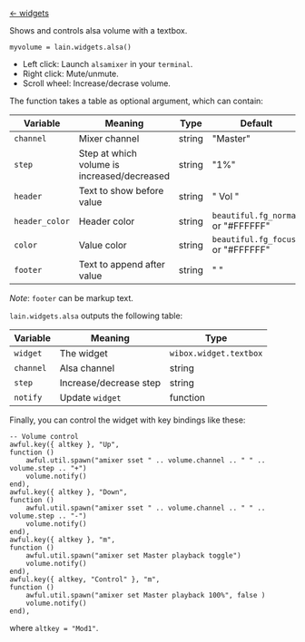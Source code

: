 [<- widgets](https://github.com/copycat-killer/lain/wiki/Widgets)

Shows and controls alsa volume with a textbox.

	myvolume = lain.widgets.alsa()

* Left click: Launch `alsamixer` in your `terminal`.
* Right click: Mute/unmute.
* Scroll wheel: Increase/decrase volume.

The function takes a table as optional argument, which can contain:

Variable | Meaning | Type | Default
--- | --- | --- | ---
`channel` | Mixer channel | string | "Master" 
`step` | Step at which volume is increased/decreased | string | "1%"
`header` | Text to show before value | string | " Vol "
`header_color` | Header color | string | `beautiful.fg_normal` or "#FFFFFF"
`color` | Value color | string | `beautiful.fg_focus` or "#FFFFFF"
`footer` | Text to append after value | string | " "

*Note*: `footer` can be markup text.

`lain.widgets.alsa` outputs the following table:

Variable | Meaning | Type
--- | --- | --- 
`widget` | The widget | `wibox.widget.textbox`
`channel` | Alsa channel | string
`step` | Increase/decrease step | string
`notify` | Update `widget` | function

Finally, you can control the widget with key bindings like these:

    -- Volume control
    awful.key({ altkey }, "Up",
    function ()
        awful.util.spawn("amixer sset " .. volume.channel .. " " .. volume.step .. "+")
        volume.notify()
    end),
    awful.key({ altkey }, "Down",
    function ()
        awful.util.spawn("amixer sset " .. volume.channel .. " " .. volume.step .. "-")
        volume.notify()
    end),
    awful.key({ altkey }, "m",
    function ()
        awful.util.spawn("amixer set Master playback toggle")
        volume.notify()
    end),
    awful.key({ altkey, "Control" }, "m", 
    function ()
        awful.util.spawn("amixer set Master playback 100%", false )
        volume.notify()
    end),

where `altkey = "Mod1"`.